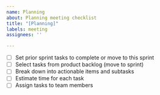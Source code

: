 ```yaml
---
name: Planning
about: Planning meeting checklist
title: "[Planning]"
labels: meeting
assignees: ''

---
```


- [ ] Set prior sprint tasks to complete or move to this sprint
- [ ] Select tasks from product backlog (move to sprint)
- [ ] Break down into actionable items and subtasks
- [ ] Estimate time for each task
- [ ] Assign tasks to team members
